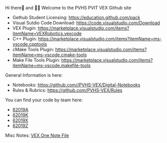 Hi there👋 and 🙋‍♀️ Welcome to the PVHS PVIT VEX Github site
- Gethub Student Licensing: https://education.github.com/pack
- Visual Sutdio Code Download: https://code.visualstudio.com/Download
- VEX Plugin: https://marketplace.visualstudio.com/items?itemName=VEXRobotics.vexcode
- C++ Plugin: https://marketplace.visualstudio.com/items?itemName=ms-vscode.cpptools
- cMake Tools Plugin: https://marketplace.visualstudio.com/items?itemName=ms-vscode.cmake-tools
- Make File Tools Plugin: https://marketplace.visualstudio.com/items?itemName=ms-vscode.makefile-tools

General Information is here: 
- Notebooks: https://github.com//PVHS-VEX/Digital-Notebooks
- Rules & Rubrics: https://github.com/PVHS-VEX/Rules

You can find your code by team here:
- <a href=https://github.com/PVHS-VEX/62019A>62019A</a>
- <a href=https://github.com/PVHS-VEX/62019K>62019K</a>
- <a href=https://github.com/PVHS-VEX/62019X>62019X</a>
- <a href=https://github.com/PVHS-VEX/62019Z>62019Z</a>

Misc Notes: <a href="https://1drv.ms/o/s!AlHtdHcnx986hqwK17zmgt7H6UyS6A?e=aAuoBZ">VEX One Note File</a>
<!--

-->
